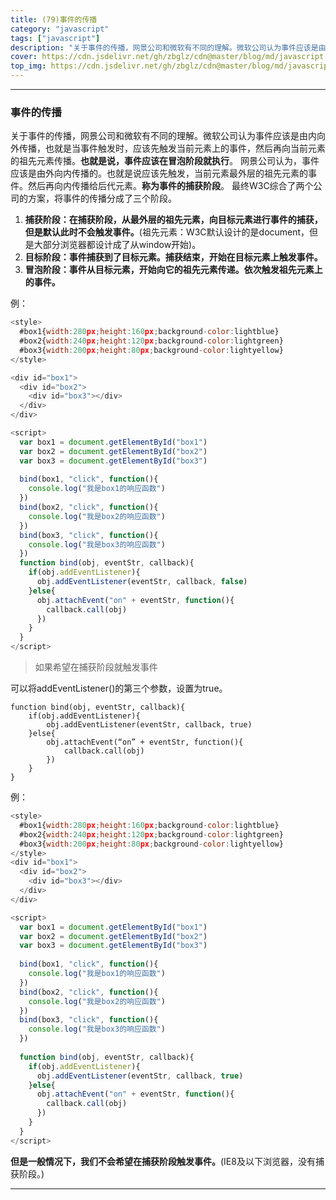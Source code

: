 ```yaml
---
title: (79)事件的传播
category: "javascript"
tags: ["javascript"]
description: "关于事件的传播，网景公司和微软有不同的理解。微软公司认为事件应该是由内向外传播。网景公司认为，事件应该是由外向内传播的。"
cover: https://cdn.jsdelivr.net/gh/zbglz/cdn@master/blog/md/javascript.svg
top_img: https://cdn.jsdelivr.net/gh/zbglz/cdn@master/blog/md/javascript.svg
---
```


***

### 事件的传播

关于事件的传播，网景公司和微软有不同的理解。微软公司认为事件应该是由内向外传播，也就是当事件触发时，应该先触发当前元素上的事件，然后再向当前元素的祖先元素传播。**也就是说，事件应该在冒泡阶段就执行**。
网景公司认为，事件应该是由外向内传播的。也就是说应该先触发，当前元素最外层的祖先元素的事件。然后再向内传播给后代元素。**称为事件的捕获阶段**。
最终W3C综合了两个公司的方案，将事件的传播分成了三个阶段。

1. **捕获阶段：在捕获阶段，从最外层的祖先元素，向目标元素进行事件的捕获，但是默认此时不会触发事件。**(祖先元素：W3C默认设计的是document，但是大部分浏览器都设计成了从window开始)。
2. **目标阶段：事件捕获到了目标元素。捕获结束，开始在目标元素上触发事件。**
3. **冒泡阶段：事件从目标元素，开始向它的祖先元素传递。依次触发祖先元素上的事件。**

例：


```js html
<style>
  #box1{width:280px;height:160px;background-color:lightblue}
  #box2{width:240px;height:120px;background-color:lightgreen}
  #box3{width:200px;height:80px;background-color:lightyellow}
</style>

<div id="box1">
  <div id="box2">
    <div id="box3"></div>
  </div>
</div>

<script>
  var box1 = document.getElementById("box1")
  var box2 = document.getElementById("box2")
  var box3 = document.getElementById("box3")
  
  bind(box1, "click", function(){
    console.log("我是box1的响应函数")
  })
  bind(box2, "click", function(){
    console.log("我是box2的响应函数")
  })
  bind(box3, "click", function(){
    console.log("我是box3的响应函数")
  })
  function bind(obj, eventStr, callback){
    if(obj.addEventListener){
      obj.addEventListener(eventStr, callback, false)
    }else{
      obj.attachEvent("on" + eventStr, function(){
        callback.call(obj)
      })
    }
  }
</script>
```


> 如果希望在捕获阶段就触发事件

可以将addEventListener()的第三个参数，设置为true。

    function bind(obj, eventStr, callback){
        if(obj.addEventListener){
            obj.addEventListener(eventStr, callback, true)
        }else{
            obj.attachEvent(“on” + eventStr, function(){
                callback.call(obj)
            })
        }
    }


例：


```js html
<style>
  #box1{width:280px;height:160px;background-color:lightblue}
  #box2{width:240px;height:120px;background-color:lightgreen}
  #box3{width:200px;height:80px;background-color:lightyellow}
</style>
<div id="box1">
  <div id="box2">
    <div id="box3"></div>
  </div>
</div>

<script>
  var box1 = document.getElementById("box1")
  var box2 = document.getElementById("box2")
  var box3 = document.getElementById("box3")
  
  bind(box1, "click", function(){
    console.log("我是box1的响应函数")
  })
  bind(box2, "click", function(){
    console.log("我是box2的响应函数")
  })
  bind(box3, "click", function(){
    console.log("我是box3的响应函数")
  })
  
  function bind(obj, eventStr, callback){
    if(obj.addEventListener){
      obj.addEventListener(eventStr, callback, true)
    }else{
      obj.attachEvent("on" + eventStr, function(){
        callback.call(obj)
      })
    }
  }
</script>
```


**但是一般情况下，我们不会希望在捕获阶段触发事件。**(IE8及以下浏览器，没有捕获阶段。)


***
